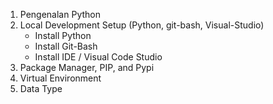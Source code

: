 1. Pengenalan Python
2. Local Development Setup (Python, git-bash, Visual-Studio)
    - Install Python
    - Install Git-Bash
    - Install IDE / Visual Code Studio
3. Package Manager, PIP, and Pypi
4. Virtual Environment
5. Data Type